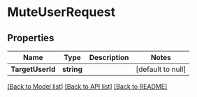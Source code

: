 # MuteUserRequest

## Properties
Name | Type | Description | Notes
------------ | ------------- | ------------- | -------------
**TargetUserId** | **string** |  | [default to null]

[[Back to Model list]](../README.md#documentation-for-models) [[Back to API list]](../README.md#documentation-for-api-endpoints) [[Back to README]](../README.md)

